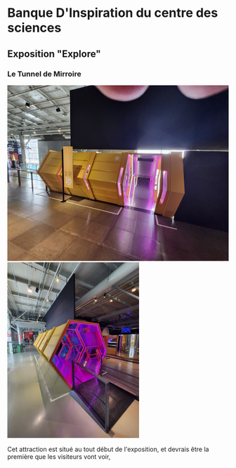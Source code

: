 # Banque D'Inspiration du centre des sciences

## Exposition "Explore"

### Le Tunnel de Mirroire

<img src="images/VueDensemble2.jpg" wdith="350" height="400"> <img src="images/vuedensembleexterieure.jpg" wdith="350" height="400">

Cet attraction est situé au tout début de l'exposition, et devrais être la première que les visiteurs vont voir,
